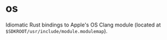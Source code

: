# os

Idiomatic Rust bindings to Apple's OS Clang module (located at `$SDKROOT/usr/include/module.modulemap`).

